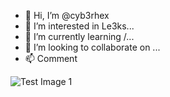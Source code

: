 - 👋 Hi, I’m @cyb3rhex
- 👀 I’m interested in Le3ks...
- 🌱 I’m currently learning /...
- 💞️ I’m looking to collaborate on ...
- 📫 Comment

![Test Image 1](https://cdn.cloudflare.steamstatic.com/steam/apps/1077860/extras/scanningGif.gif)
